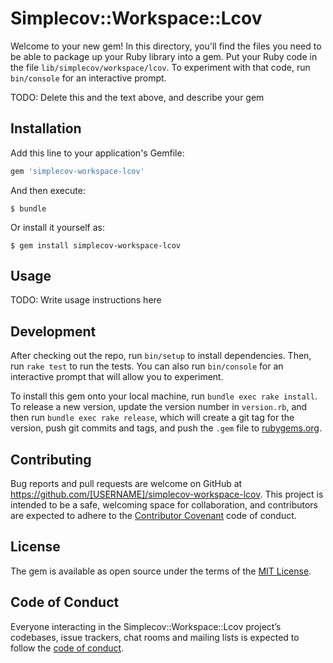 # Simplecov::Workspace::Lcov

Welcome to your new gem! In this directory, you'll find the files you need to be able to package up your Ruby library into a gem. Put your Ruby code in the file `lib/simplecov/workspace/lcov`. To experiment with that code, run `bin/console` for an interactive prompt.

TODO: Delete this and the text above, and describe your gem

## Installation

Add this line to your application's Gemfile:

```ruby
gem 'simplecov-workspace-lcov'
```

And then execute:

    $ bundle

Or install it yourself as:

    $ gem install simplecov-workspace-lcov

## Usage

TODO: Write usage instructions here

## Development

After checking out the repo, run `bin/setup` to install dependencies. Then, run `rake test` to run the tests. You can also run `bin/console` for an interactive prompt that will allow you to experiment.

To install this gem onto your local machine, run `bundle exec rake install`. To release a new version, update the version number in `version.rb`, and then run `bundle exec rake release`, which will create a git tag for the version, push git commits and tags, and push the `.gem` file to [rubygems.org](https://rubygems.org).

## Contributing

Bug reports and pull requests are welcome on GitHub at https://github.com/[USERNAME]/simplecov-workspace-lcov. This project is intended to be a safe, welcoming space for collaboration, and contributors are expected to adhere to the [Contributor Covenant](http://contributor-covenant.org) code of conduct.

## License

The gem is available as open source under the terms of the [MIT License](https://opensource.org/licenses/MIT).

## Code of Conduct

Everyone interacting in the Simplecov::Workspace::Lcov project’s codebases, issue trackers, chat rooms and mailing lists is expected to follow the [code of conduct](https://github.com/[USERNAME]/simplecov-workspace-lcov/blob/master/CODE_OF_CONDUCT.md).
